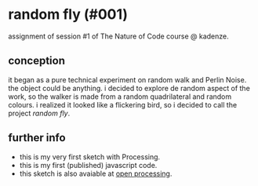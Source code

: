 # random fly (#001)

assignment of session #1 of The Nature of Code course @ kadenze.

## conception

it began as a pure technical experiment on random walk and Perlin Noise. the object could be anything. i decided to explore de random aspect of the work, so the walker is made from a random quadrilateral and random colours. i realized it looked like a flickering bird, so i decided to call the project *random fly*.

## further info

- this is my very first sketch with Processing.
- this is my first (published) javascript code.
- this sketch is also avaiable at [open processing](https://www.openprocessing.org/sketch/467315).
